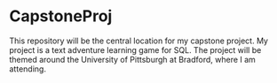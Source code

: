 # CapstoneProj
This repository will be the central location for my capstone project. My project is a text adventure learning game for SQL. The project will be themed around the University of Pittsburgh at Bradford, where I am attending.
